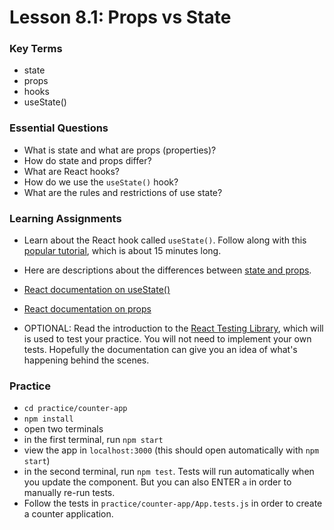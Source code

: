 # Lesson 8.1: Props vs State

### Key Terms

- state
- props
- hooks
- useState()

### Essential Questions

- What is state and what are props (properties)?
- How do state and props differ?
- What are React hooks?
- How do we use the `useState()` hook?
- What are the rules and restrictions of use state?

### Learning Assignments

- Learn about the React hook called `useState()`. Follow along with this [popular tutorial](https://www.youtube.com/watch?v=9xhKH43llhU), which is about 15 minutes long.

- Here are descriptions about the differences between [state and props](https://github.com/uberVU/react-guide/blob/master/props-vs-state.md).

- [React documentation on useState()](https://reactjs.org/docs/hooks-state.html)

- [React documentation on props](https://reactjs.org/docs/components-and-props.html#function-and-class-components)

- OPTIONAL: Read the introduction to the [React Testing Library](https://testing-library.com/docs/intro), which will is used to test your practice. You will not need to implement your own tests. Hopefully the documentation can give you an idea of what's happening behind the scenes.

### Practice

- `cd practice/counter-app`
- `npm install`
- open two terminals
- in the first terminal, run `npm start`
- view the app in `localhost:3000` (this should open automatically with `npm start`)
- in the second terminal, run `npm test`. Tests will run automatically when you update the <App/> component. But you can also ENTER `a` in order to manually re-run tests.
- Follow the tests in `practice/counter-app/App.tests.js` in order to create a counter application.
